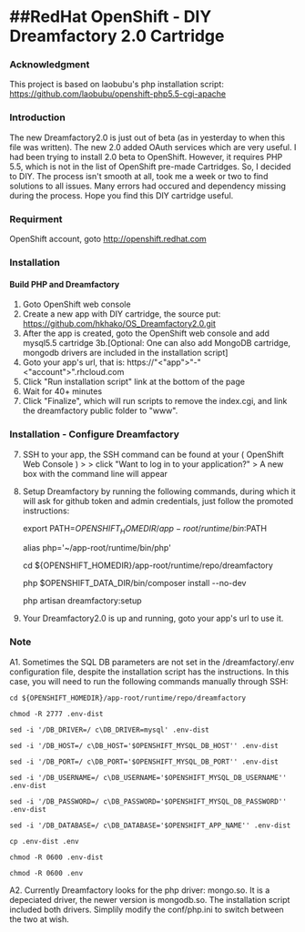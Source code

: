 
##RedHat OpenShift - DIY Dreamfactory 2.0 Cartridge
=======
### Acknowledgment

This project is based on laobubu's php installation script: https://github.com/laobubu/openshift-php5.5-cgi-apache

### Introduction
The new Dreamfactory2.0 is just out of beta (as in yesterday to when this file was written).  The new 2.0 added OAuth services which are very useful.  I had been trying to install 2.0 beta to OpenShift.  However, it requires PHP 5.5, which is not in the list of OpenShift pre-made Cartridges.  So, I decided to DIY.  The process isn't smooth at all, took me a week or two to find solutions to all issues.  Many errors had occured and dependency missing during the process.  Hope you find this DIY cartridge useful.  

### Requirment

OpenShift account, goto http://openshift.redhat.com

### Installation
#### Build PHP and Dreamfactory

1. Goto OpenShift web console
2. Create a new app with DIY cartridge, the source put:   https://github.com/hkhako/OS_Dreamfactory2.0.git
3. After the app is created, goto the OpenShift web console and add mysql5.5 cartridge
3b.[Optional: One can also add MongoDB cartridge, mongodb drivers are included in the installation script]
4. Goto your app's url, that is:  https://"<"app">"-"<"account">".rhcloud.com
5. Click "Run installation script" link at the bottom of the page
6. Wait for 40+ minutes
7. Click "Finalize", which will run scripts to remove the index.cgi, and link the dreamfactory public folder to "www".

### Installation - Configure Dreamfactory

7. SSH to your app,  the SSH command can be found at your ( OpenShift Web Console ) > <Your APP> > click "Want to log in to your application?"  >  A new box with the command line will appear
8. Setup Dreamfactory by running the following commands, during which it will ask for github token and admin credentials, just follow the promoted instructions:

	export PATH=${OPENSHIFT_HOMEDIR}/app-root/runtime/bin:$PATH
	
	alias php='~/app-root/runtime/bin/php'
	
	cd ${OPENSHIFT_HOMEDIR}/app-root/runtime/repo/dreamfactory
	
	php $OPENSHIFT_DATA_DIR/bin/composer install --no-dev
	
	php artisan dreamfactory:setup
	
	<Enter your admin credentials>

9. Your Dreamfactory2.0 is up and running, goto your app's url to use it.


### Note

A1. Sometimes the SQL DB parameters are not set in the /dreamfactory/.env configuration file, despite the installation script has the instructions.  In this case, you will need to run the following commands manually through SSH:

	cd ${OPENSHIFT_HOMEDIR}/app-root/runtime/repo/dreamfactory

	chmod -R 2777 .env-dist
	
	sed -i '/DB_DRIVER=/ c\DB_DRIVER=mysql' .env-dist

	sed -i '/DB_HOST=/ c\DB_HOST='$OPENSHIFT_MYSQL_DB_HOST'' .env-dist

	sed -i '/DB_PORT=/ c\DB_PORT='$OPENSHIFT_MYSQL_DB_PORT'' .env-dist

	sed -i '/DB_USERNAME=/ c\DB_USERNAME='$OPENSHIFT_MYSQL_DB_USERNAME'' .env-dist

	sed -i '/DB_PASSWORD=/ c\DB_PASSWORD='$OPENSHIFT_MYSQL_DB_PASSWORD'' .env-dist

	sed -i '/DB_DATABASE=/ c\DB_DATABASE='$OPENSHIFT_APP_NAME'' .env-dist

	cp .env-dist .env

	chmod -R 0600 .env-dist

	chmod -R 0600 .env

A2. Currently Dreamfactory looks for the php driver: mongo.so.  It is a depeciated driver, the newer version is mongodb.so.  The installation script included both drivers.  Simplily modify the conf/php.ini to switch between the two at wish.